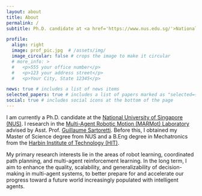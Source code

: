 ```yaml
---
layout: about
title: About
permalink: /
subtitle: Ph.D. candidate at <a href='https://www.nus.edu.sg/'>National University of Singapore</a>.

profile:
  align: right
  image: prof_pic.jpg  # /assets/img/
  image_circular: false # crops the image to make it circular
  # more_info: >
  #   <p>555 your office number</p>
  #   <p>123 your address street</p>
  #   <p>Your City, State 12345</p>

news: true # includes a list of news items
selected_papers: true # includes a list of papers marked as "selected={true}"
social: true # includes social icons at the bottom of the page
---
```


I am currently a Ph.D. candidate at the <a href='https://cde.nus.edu.sg/me/'>National University of Singapore (NUS)</a>.
I research in the <a href='https://marmotlab.org/'>Multi-Agent Robotic Motion (MARMot) Laboratory</a> advised by Asst. Prof. <a href='https://cde.nus.edu.sg/me/staff/sartoretti-guillaume-a/'>Guillaume Sartoretti</a>.
Before this, I obtained my Master of Science degree from NUS and a B.Eng degree in Mechatronics from the <a href='http://en.hit.edu.cn/'>Harbin Institute of Technology (HIT)</a>.

My primary research interests lie in the areas of robot learning, coordinated path planning, and multi-agent reinforcement learning.
In the long term, I aim to enhance the quality, scalability, and generalizability of decision-making in multi-agent systems, to better prepare for and accelerate our progress toward a future world increasingly populated with intelligent agents.
